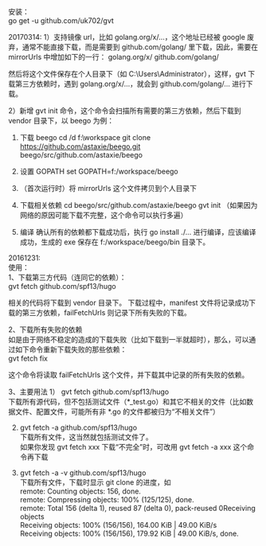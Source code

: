 安装：  
go get -u github.com/uk702/gvt  

20170314:
1）支持镜像 url，比如 golang.org/x/...，这个地址已经被 google 废弃，通常不能直接下载，而是需要到 github.com/golang/ 里下载，因此，需要在 mirrorUrls 中增加如下的一行：
golang.org/x/ github.com/golang/

然后将这个文件保存在个人目录下（如 C:\Users\Administrator），这样，gvt 下载第三方依赖时，遇到  golang.org/x/...，就会到 github.com/golang/... 进行下载。

2）新增 gvt init 命令，这个命令会扫描所有需要的第三方依赖，然后下载到 vendor 目录下，以 beego 为例：

1. 下载 beego
cd /d f:\workspace
git clone https://github.com/astaxie/beego.git beego/src/github.com/astaxie/beego

2. 设置 GOPATH
set GOPATH=f:/workspace/beego

3. （首次运行时）将 mirrorUrls 这个文件拷贝到个人目录下

4. 下载相关依赖
cd beego/src/github.com/astaxie/beego
gvt init （如果因为网络的原因可能下载不完整，这个命令可以执行多遍）

5. 编译
确认所有的依赖都下载成功后，执行 go install ./... 进行编译，应该编译成功，生成的 exe 保存在 f:/workspace/beego/bin 目录下。


20161231:  
使用：  
1、下载第三方代码（连同它的依赖）：  
gvt fetch github.com/spf13/hugo  

相关的代码将下载到 vendor 目录下。
下载过程中，manifest 文件将记录成功下载的第三方依赖，failFetchUrls 则记录下所有失败的下载。  
  
2、下载所有失败的依赖  
如是由于网络不稳定的造成的下载失败（比如下载到一半就超时），那么，可以通过如下命令重新下载失败的那些依赖：  
gvt fetch fix  
  
这个命令将读取 failFetchUrls 这个文件，并下载其中记录的所有失败的依赖。  
  
3、主要用法
1） gvt fetch github.com/spf13/hugo  
下载所有源代码，但不包括测试文件（*_test.go）和其它不相关的文件（比如数据文件、配置文件，可能所有非 *.go 的文件都被归为“不相关文件”）  
  
2) gvt fetch -a github.com/spf13/hugo  
下载所有文件，这当然就包括测试文件了。  
如果你发现 gvt fetch xxx 下载“不完全”时，可改用 gvt fetch -a xxx 这个命令再下载  
  
3) gvt fetch -a -v github.com/spf13/hugo  
下载所有文件，下载时显示 git clone 的进度，如  
remote: Counting objects: 156, done.  
remote: Compressing objects: 100% (125/125), done.  
remote: Total 156 (delta 1), reused 87 (delta 0), pack-reused 0Receiving objects  
Receiving objects: 100% (156/156), 164.00 KiB | 49.00 KiB/s  
Receiving objects: 100% (156/156), 179.92 KiB | 49.00 KiB/s, done.  
  
